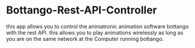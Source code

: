 # Bottango-Rest-API-Controller
this app allows you to control the animatronic animation software bottango with the rest API. this allows you to play animations wirelessly as long as you are on the same network at the Computer running bottango. 
